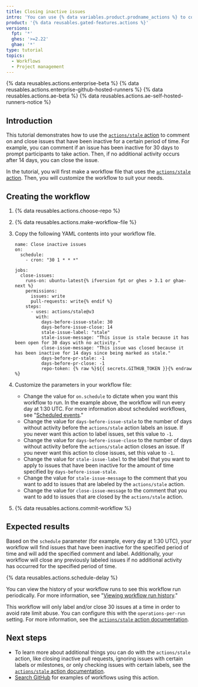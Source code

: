 ```yaml
---
title: Closing inactive issues
intro: 'You can use {% data variables.product.prodname_actions %} to comment on or close issues that have been inactive for a certain period of time.'
product: '{% data reusables.gated-features.actions %}'
versions:
  fpt: '*'
  ghes: '>=2.22'
  ghae: '*'
type: tutorial
topics:
  - Workflows
  - Project management
---
```


{% data reusables.actions.enterprise-beta %}
{% data reusables.actions.enterprise-github-hosted-runners %}
{% data reusables.actions.ae-beta %}
{% data reusables.actions.ae-self-hosted-runners-notice %}

## Introduction

This tutorial demonstrates how to use the [`actions/stale` action](https://github.com/marketplace/actions/close-stale-issues) to comment on and close issues that have been inactive for a certain period of time. For example, you can comment if an issue has been inactive for 30 days to prompt participants to take action. Then, if no additional activity occurs after 14 days, you can close the issue.

In the tutorial, you will first make a workflow file that uses the [`actions/stale` action](https://github.com/marketplace/actions/close-stale-issues). Then, you will customize the workflow to suit your needs.

## Creating the workflow

1. {% data reusables.actions.choose-repo %}
2. {% data reusables.actions.make-workflow-file %}
3. Copy the following YAML contents into your workflow file.

    ```yaml{:copy}
    name: Close inactive issues
    on:
      schedule:
        - cron: "30 1 * * *"

    jobs:
      close-issues:
        runs-on: ubuntu-latest{% ifversion fpt or ghes > 3.1 or ghae-next %}
        permissions:
          issues: write
          pull-requests: write{% endif %}
        steps:
          - uses: actions/stale@v3
            with:
              days-before-issue-stale: 30
              days-before-issue-close: 14
              stale-issue-label: "stale"
              stale-issue-message: "This issue is stale because it has been open for 30 days with no activity."
              close-issue-message: "This issue was closed because it has been inactive for 14 days since being marked as stale."
              days-before-pr-stale: -1
              days-before-pr-close: -1
              repo-token: {% raw %}${{ secrets.GITHUB_TOKEN }}{% endraw %}
    ```

4. Customize the parameters in your workflow file:
   - Change the value for `on.schedule` to dictate when you want this workflow to run. In the example above, the workflow will run every day at 1:30 UTC. For more information about scheduled workflows, see "[Scheduled events](/actions/reference/events-that-trigger-workflows#scheduled-events)."
   - Change the value for `days-before-issue-stale` to the number of days without activity before the `actions/stale` action labels an issue. If you never want this action to label issues, set this value to `-1`.
   - Change the value for `days-before-issue-close` to the number of days without activity before the `actions/stale` action closes an issue. If you never want this action to close issues, set this value to `-1`.
   - Change the value for `stale-issue-label` to the label that you want to apply to issues that have been inactive for the amount of time specified by `days-before-issue-stale`.
   - Change the value for `stale-issue-message` to the comment that you want to add to issues that are labeled by the `actions/stale` action.
   - Change the value for `close-issue-message` to the comment that you want to add to issues that are closed by the `actions/stale` action.
5. {% data reusables.actions.commit-workflow %}

## Expected results

Based on the `schedule` parameter (for example, every day at 1:30 UTC), your workflow will find issues that have been inactive for the specified period of time and will add the specified comment and label. Additionally, your workflow will close any previously labeled issues if no additional activity has occurred for the specified period of time.

{% data reusables.actions.schedule-delay %}

You can view the history of your workflow runs to see this workflow run periodically. For more information, see "[Viewing workflow run history](/actions/managing-workflow-runs/viewing-workflow-run-history)."

This workflow will only label and/or close 30 issues at a time in order to avoid rate limit abuse. You can configure this with the `operations-per-run` setting. For more information, see the [`actions/stale` action documentation](https://github.com/marketplace/actions/close-stale-issues).

## Next steps

- To learn more about additional things you can do with the `actions/stale` action, like closing inactive pull requests, ignoring issues with certain labels or milestones, or only checking issues with certain labels, see the [`actions/stale` action documentation](https://github.com/marketplace/actions/close-stale-issues).
- [Search GitHub](https://github.com/search?q=%22uses%3A+actions%2Fstale%22&type=code) for examples of workflows using this action.
